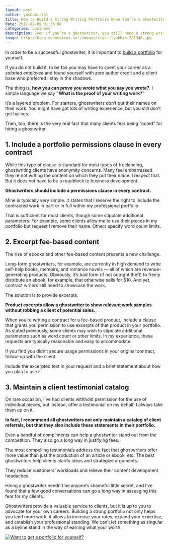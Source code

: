 ```yaml
---
layout: post
author: yashumittal
title: How to Build a Strong Writing Portfolio When You’re a Ghostwriter
date: 2017-09-05 01:35:00
categories: business
description: Even if you’re a ghostwriter, you still need a strong writing portfolio to show your skill and work to your next client.
image: http://blog.codecarrot.net/images/ilya-ilyukhin-281346.jpg
---
```


In order to be a successful ghostwriter, it is important to [build a portfolio](http://codecarrot.net/) for yourself.

If you do not build it, to be fair you may have to spent your career as a *salaried employee* and found yourself with zero author credit and a client base who preferred I stay in the shadows.

The thing is, **how you can prove you wrote what you say you wrote?**. I simple language we say **"What is the proof of your writing work?"**

It’s a layered problem. For starters, ghostwriters don’t put their names on their work. You might have got lots of writing experience, but you still don’t get bylines.

Then, too, there is the very real fact that many clients fear being “outed” for hiring a ghostwriter.

## 1. Include a portfolio permissions clause in every contract

While this type of clause is standard for most types of freelancing, ghostwriting clients have anonymity concerns. Many feel embarrassed they’re not writing the content on which they put their name. I respect that. But it does not have to be a roadblock to business development.

**Ghostwriters should include a permissions clause in every contract.**

Mine is typically very simple. It states that I reserve the right to include the contracted work in part or in full within my professional portfolio.

That is sufficient for most clients, though some stipulate additional parameters. For example, some clients allow me to use their pieces in my portfolio but request I remove their name. Others specify word count limits.

## 2. Excerpt fee-based content

The rise of ebooks and other fee-based content presents a new challenge.

Long-form ghostwriters, for example, are currently in high demand to write self-help books, memoirs, and romance novels — all of which are revenue-generating products. Obviously, it’s bad form (if not outright theft) to freely distribute an ebook, for example, that otherwise sells for $10. And yet, contract writers still need to showcase the work.

The solution is to provide excerpts.

**Product excerpts allow a ghostwriter to show relevant work samples without robbing a client of potential sales.**

When you’re writing a contract for a fee-based product, include a clause that grants you permission to use excerpts of that product in your portfolio. As stated previously, some clients may wish to stipulate additional parameters such as word count or other limits. In my experience, these requests are typically reasonable and easy to accommodate.

If you find you didn’t secure usage permissions in your original contract, follow-up with the client.

Include the excerpted text in your request and a brief statement about how you plan to use it.

## 3. Maintain a client testimonial catalog

On rare occasion, I’ve had clients withhold permission for the use of individual pieces, but instead, offer a testimonial on my behalf. I always take them up on it.

**In fact, I recommend all ghostwriters not only maintain a catalog of client referrals, but that they also include these statements in their portfolio.**

Even a handful of compliments can help a ghostwriter stand out from the competition. They also go a long way in justifying fees.

The most compelling testimonials address the fact that ghostwriters offer more value than just the production of an article or ebook, etc. The best ghostwriters help clients clarify ideas and strategize arguments.

They reduce customers’ workloads and relieve their content development headaches.

Hiring a ghostwriter needn’t be anyone’s shameful little secret, and I’ve found that a few good conversations can go a long way in assuaging this fear for my clients.

Ghostwriters provide a valuable service to clients, but it is up to you to advocate for your own careers. Building a strong portfolio not only helps you land more work, it allows to increase your rates, expand your expertise, and establish your professional standing. We can’t let something as singular as a byline stand in the way of earning what your worth.

[![Want to get a portfolio for yourself?](http://blog.codecarrot.net/images/want-a-portfolio-website-promo.png)](http://codecarrot.net/)
